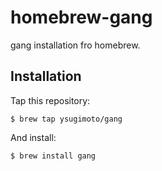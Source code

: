 # homebrew-gang

gang installation fro homebrew.

## Installation

Tap this repository:

```
$ brew tap ysugimoto/gang
```

And install:

```
$ brew install gang
```
